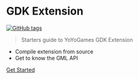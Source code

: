 <h1 id="cover-heading">
  GDK Extension  <!-- TODO: Update title -->
</h1>

[![GitHub tags](https://img.shields.io/github/tag/MichaelCurrin/docsify-js-template.svg)](https://GitHub.com/MichaelCurrin/docsify-js-template/tags/) <!-- TODO: Update username and repo name -->

>  Starters guide to YoYoGames GDK Extension <!-- TODO: Replace with your description -->

<!-- TODO: Update to match your project's benefits/features. Git emojis work great here. -->

- Compile extension from source
- Get to know the GML API

[Get Started](#extension) <!-- TODO: Use ID of your homepage heading -->

<!-- TODO: Set your background color or image. -->
